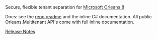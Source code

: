 ﻿Secure, flexible tenant separation for [Microsoft Orleans 8](https://github.com/dotnet/orleans/releases/tag/v8.0.0)

Docs: see the [repo readme](https://github.com/Applicita/Orleans.Multitenant#readme) and the inline C# documentation. All public Orleans.Multitenant API's come with full inline documentation.

[Release Notes](https://github.com/Applicita/Orleans.Multitenant/releases/tag/2-0-0-preview-1)